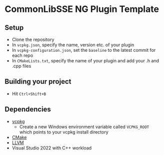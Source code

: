 # CommonLibSSE NG Plugin Template

## Setup

- Clone the repository
- In `vcpkg.json`, specify the name, version etc. of your plugin
- In `vcpkg-configuration.json`, set the `baseline` to the latest commit for each repo
- In `CMakeLists.txt`, specify the name of your plugin and add your .h and .cpp files

## Building your project

- Hit `Ctrl+Shift+B`

## Dependencies

- [vcpkg](https://github.com/microsoft/vcpkg/releases)
  - Create a new Windows environment variable called `VCPKG_ROOT` which points to your vcpkg install directory
- [CMake](https://cmake.org/)
- [LLVM](https://github.com/llvm/llvm-project/releases)
- Visual Studio 2022 with C++ workload
